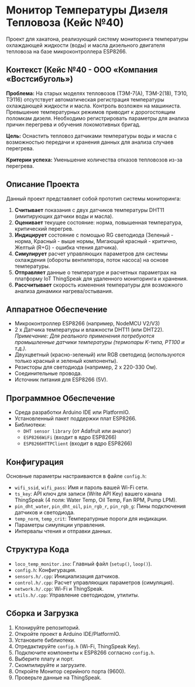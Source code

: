 # Монитор Температуры Дизеля Тепловоза (Кейс №40)

Проект для хакатона, реализующий систему мониторинга температуры охлаждающей жидкости (воды) и масла дизельного двигателя тепловоза на базе микроконтроллера ESP8266.

## Контекст (Кейс №40 - ООО «Компания «Востсибуголь»)

**Проблема:** На старых моделях тепловозов (ТЭМ-7(А), ТЭМ-2(18), ТЭ10, ТЭ116) отсутствует автоматическая регистрация температуры охлаждающей жидкости и масла. Контроль возложен на машиниста. Превышение температурных режимов приводит к дорогостоящим поломкам дизеля. Необходимо регистрировать параметры для анализа причин перегрева и обучения локомотивных бригад.

**Цель:** Оснастить тепловоз датчиками температуры воды и масла с возможностью передачи и хранения данных для анализа случаев перегрева.

**Критерии успеха:** Уменьшение количества отказов тепловозов из-за перегрева.

## Описание Проекта

Данный проект представляет собой прототип системы мониторинга:
1.  **Считывает** показания с двух датчиков температуры DHT11 (имитирующих датчики воды и масла).
2.  **Оценивает** текущее состояние: норма, повышенная температура, критический перегрев.
3.  **Индицирует** состояние с помощью RG светодиода (Зеленый - норма, Красный - выше нормы, Мигающий красный - критично, Желтый (R+G) - ошибка чтения датчика).
4.  **Симулирует** расчет управляющих параметров для системы охлаждения (обороты вентилятора, поток насоса) на основе температуры.
5.  **Отправляет** данные о температуре и расчетных параметрах на платформу IoT ThingSpeak для удаленного мониторинга и хранения.
6.  **Рассчитывает** скорость изменения температуры для возможного анализа динамики нагрева/остывания.

## Аппаратное Обеспечение

*   Микроконтроллер ESP8266 (например, NodeMCU V2/V3)
*   2 x Датчика температуры и влажности DHT11 (или DHT22). *Примечание: Для реального применения потребуются промышленные датчики температуры (термопары K-типа, PT100 и т.д.).*
*   Двухцветный (красно-зеленый) или RGB светодиод (используются только красный и зеленый компоненты).
*   Резисторы для светодиода (например, 2 x 220-330 Ом).
*   Соединительные провода.
*   Источник питания для ESP8266 (5V).

## Программное Обеспечение

*   Среда разработки Arduino IDE или PlatformIO.
*   Установленный пакет поддержки плат ESP8266.
*   Библиотеки:
    *   `DHT sensor library` (от Adafruit или аналог)
    *   `ESP8266WiFi` (входит в ядро ESP8266)
    *   `ESP8266HTTPClient` (входит в ядро ESP8266)

## Конфигурация

Основные параметры настраиваются в файле `config.h`:
*   `wifi_ssid`, `wifi_pass`: Имя и пароль вашей Wi-Fi сети.
*   `ts_key`: API ключ для записи (Write API Key) вашего канала ThingSpeak (4 поля: Water Temp, Oil Temp, Fan RPM, Pump LPM).
*   `pin_dht_water`, `pin_dht_oil`, `pin_rgb_r`, `pin_rgb_g`: Пины подключения датчиков и светодиода.
*   `temp_norm`, `temp_crit`: Температурные пороги для индикации.
*   Параметры симуляции управления.
*   Интервалы чтения и отправки данных.

## Структура Кода

*   `loco_temp_monitor.ino`: Главный файл (`setup()`, `loop()`).
*   `config.h`: Конфигурация.
*   `sensors.h/.cpp`: Инициализация датчиков.
*   `control.h/.cpp`: Расчет управляющих параметров (симуляция).
*   `network.h/.cpp`: Wi-Fi и ThingSpeak.
*   `utils.h/.cpp`: Управление светодиодом, утилиты.

## Сборка и Загрузка

1.  Клонируйте репозиторий.
2.  Откройте проект в Arduino IDE/PlatformIO.
3.  Установите библиотеки.
4.  Отредактируйте `config.h` (Wi-Fi, ThingSpeak Key).
5.  Подключите компоненты к ESP8266 согласно `config.h`.
6.  Выберите плату и порт.
7.  Скомпилируйте и загрузите.
8.  Откройте Монитор серийного порта (9600).
9.  Проверьте данные на ThingSpeak.
